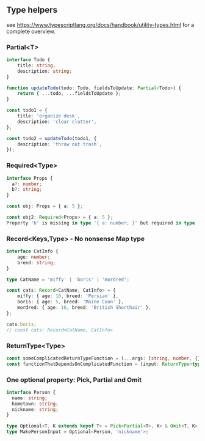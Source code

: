 ## Type helpers

see https://www.typescriptlang.org/docs/handbook/utility-types.html for a complete overview.

### Partial\<T>

```ts
interface Todo {
    title: string;
    description: string;
}

function updateTodo(todo: Todo, fieldsToUpdate: Partial<Todo>) {
    return { ...todo, ...fieldsToUpdate };
}

const todo1 = {
    title: 'organize desk',
    description: 'clear clutter',
};

const todo2 = updateTodo(todo1, {
    description: 'throw out trash',
});
```

### Required\<Type>

```ts
interface Props {
  a?: number;
  b?: string;
}

const obj: Props = { a: 5 };

const obj2: Required<Props> = { a: 5 };
Property 'b' is missing in type '{ a: number; }' but required in type 'Required<Props>'.
```

### Record<Keys,Type> - No nonsense Map type

```ts
interface CatInfo {
    age: number;
    breed: string;
}

type CatName = 'miffy' | 'boris' | 'mordred';

const cats: Record<CatName, CatInfo> = {
    miffy: { age: 10, breed: 'Persian' },
    boris: { age: 5, breed: 'Maine Coon' },
    mordred: { age: 16, breed: 'British Shorthair' },
};

cats.boris;
// const cats: Record<CatName, CatInfo>
```

### ReturnType\<Type>

```ts
const someComplicatedReturnTypeFunction = (...args: [string, number, {}]): SomeComplexReturnObject => {...};
const functionThatDependsOnComplicatedFunction = (input: ReturnType<typeof someComplicatedReturnTypeFunction>): string => {...};
```

### One optional property: Pick, Partial and Omit
```ts
interface Person {
  name: string;
  hometown: string;
  nickname: string;
}

type Optional<T, K extends keyof T> = Pick<Partial<T>, K> & Omit<T, K>;
type MakePersonInput = Optional<Person, 'nickname'>;
```